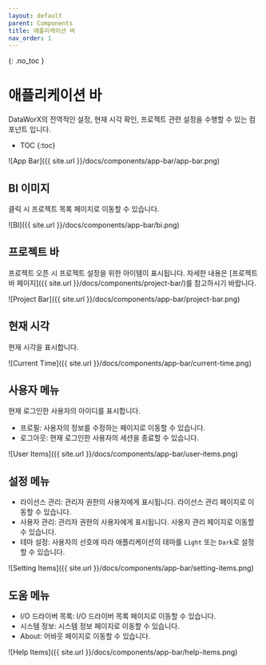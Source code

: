 ```yaml
---
layout: default
parent: Components
title: 애플리케이션 바
nav_order: 1
---
```


{: .no_toc }
# 애플리케이션 바
DataWorX의 전역적인 설정, 현재 시각 확인, 프로젝트 관련 설정을 수행할 수 있는 컴포넌트 입니다. 

- TOC
{:toc}

![App Bar]({{ site.url }}/docs/components/app-bar/app-bar.png)

## BI 이미지
클릭 시 프로젝트 목록 페이지로 이동할 수 있습니다.

![BI]({{ site.url }}/docs/components/app-bar/bi.png)


## 프로젝트 바
프로젝트 오픈 시 프로젝트 설정을 위한 아이템이 표시됩니다. 자세한 내용은 [프로젝트 바 페이지]({{ site.url }}/docs/components/project-bar/)를 참고하시기 바랍니다.

![Project Bar]({{ site.url }}/docs/components/app-bar/project-bar.png)

## 현재 시각
현재 시각을 표시합니다.

![Current Time]({{ site.url }}/docs/components/app-bar/current-time.png)

## 사용자 메뉴
현재 로그인한 사용자의 아이디를 표시합니다.
  - 프로필: 사용자의 정보를 수정하는 페이지로 이동할 수 있습니다.
  - 로그아웃: 현재 로그인한 사용자의 세션을 종료할 수 있습니다.

![User Items]({{ site.url }}/docs/components/app-bar/user-items.png)

## 설정 메뉴
- 라이선스 관리: 관리자 권한의 사용자에게 표시됩니다. 라이선스 관리 페이지로 이동할 수 있습니다.
- 사용자 관리: 관리자 권한의 사용자에게 표시됩니다. 사용자 관리 페이지로 이동할 수 있습니다.
- 테마 설정: 사용자의 선호에 따라 애플리케이션의 테마를 `Light` 또는 `Dark`로 설정할 수 있습니다.
<!-- - 언어 설정: 사용자의 선호에 따라 애플리케이션에서 사용되는 언어를 설정할 수 있습니다. -->

![Setting Items]({{ site.url }}/docs/components/app-bar/setting-items.png)

## 도움 메뉴
- I/O 드라이버 목록: I/O 드라이버 목록 페이지로 이동할 수 있습니다.
- 시스템 정보: 시스템 정보 페이지로 이동할 수 있습니다.
- About: 어바웃 페이지로 이동할 수 있습니다.

![Help Items]({{ site.url }}/docs/components/app-bar/help-items.png)